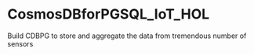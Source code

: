 # CosmosDBforPGSQL_IoT_HOL
Build CDBPG to store and aggregate the data from tremendous number of sensors
